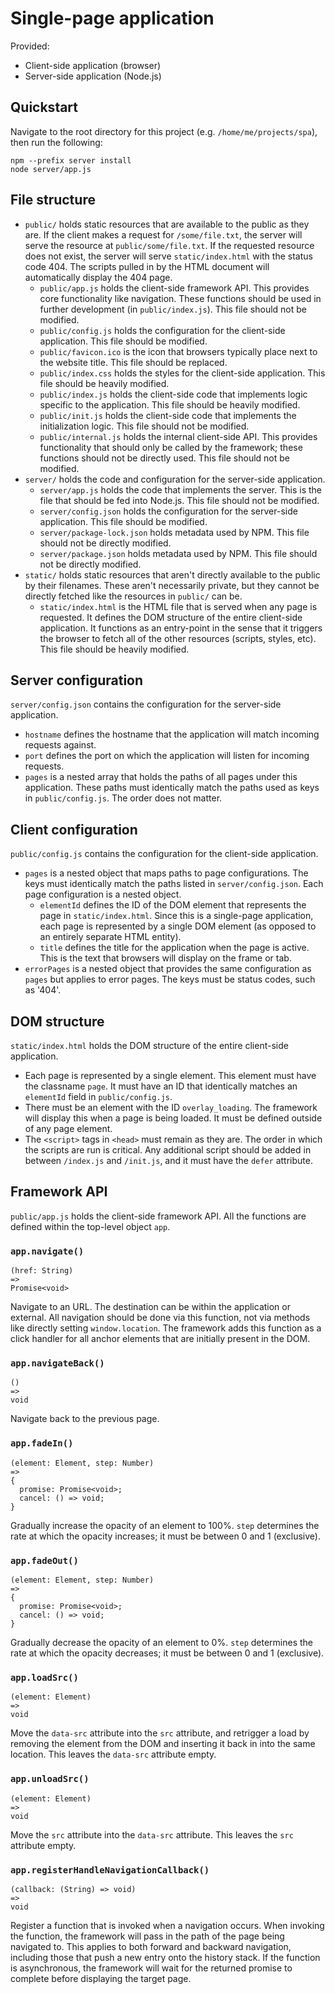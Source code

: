 # Single-page application

Provided:
- Client-side application (browser)
- Server-side application (Node.js)

## Quickstart

Navigate to the root directory for this project (e.g. `/home/me/projects/spa`),
then run the following:

```
npm --prefix server install
node server/app.js
```

## File structure

- `public/` holds static resources that are available to the public as they are.
If the client makes a request for `/some/file.txt`, the server will serve the
resource at `public/some/file.txt`. If the requested resource does not exist,
the server will serve `static/index.html` with the status code 404. The scripts
pulled in by the HTML document will automatically display the 404 page.
    - `public/app.js` holds the client-side framework API. This provides
core functionality like navigation. These functions should be used in further
development (in `public/index.js`). This file should not be modified.
    - `public/config.js` holds the configuration for the client-side
application. This file should be modified.
    - `public/favicon.ico` is the icon that browsers typically place next to the
website title. This file should be replaced.
    - `public/index.css` holds the styles for the client-side application. This
file should be heavily modified.
    - `public/index.js` holds the client-side code that implements logic
specific to the application. This file should be heavily modified.
    - `public/init.js` holds the client-side code that implements the
initialization logic. This file should not be modified.
    - `public/internal.js` holds the internal client-side API. This provides
functionality that should only be called by the framework; these functions
should not be directly used. This file should not be modified.
- `server/` holds the code and configuration for the server-side application.
    - `server/app.js` holds the code that implements the server. This is the
file that should be fed into Node.js. This file should not be modified.
    - `server/config.json` holds the configuration for the server-side
application. This file should be modified.
    - `server/package-lock.json` holds metadata used by NPM. This file should
not be directly modified.
    - `server/package.json` holds metadata used by NPM. This file should not be
directly modified.
- `static/` holds static resources that aren't directly available to the public
by their filenames. These aren't necessarily private, but they cannot be
directly fetched like the resources in `public/` can be.
    - `static/index.html` is the HTML file that is served when any page is
requested. It defines the DOM structure of the entire client-side application.
It functions as an entry-point in the sense that it triggers the browser to
fetch all of the other resources (scripts, styles, etc). This file should be
heavily modified.

## Server configuration

`server/config.json` contains the configuration for the server-side application.

- `hostname` defines the hostname that the application will match incoming
requests against.
- `port` defines the port on which the application will listen for incoming
requests.
- `pages` is a nested array that holds the paths of all pages under this
application. These paths must identically match the paths used as keys in
`public/config.js`. The order does not matter.

## Client configuration

`public/config.js` contains the configuration for the client-side application.

- `pages` is a nested object that maps paths to page configurations. The keys
must identically match the paths listed in `server/config.json`. Each page
configuration is a nested object.
    - `elementId` defines the ID of the DOM element that represents the page in
`static/index.html`. Since this is a single-page application, each page is
represented by a single DOM element (as opposed to an entirely separate HTML
entity).
    - `title` defines the title for the application when the page is active.
This is the text that browsers will display on the frame or tab.
- `errorPages` is a nested object that provides the same configuration as
`pages` but applies to error pages. The keys must be status codes, such as
'404'.

## DOM structure

`static/index.html` holds the DOM structure of the entire client-side
application.

- Each page is represented by a single element. This element must have the
classname `page`. It must have an ID that identically matches an `elementId`
field in `public/config.js`.
- There must be an element with the ID `overlay_loading`. The framework will
display this when a page is being loaded. It must be defined outside of any
page element.
- The `<script>` tags in `<head>` must remain as they are. The order in which
the scripts are run is critical. Any additional script should be added in
between `/index.js` and `/init.js`, and it must have the `defer` attribute.

## Framework API

`public/app.js` holds the client-side framework API. All the functions are
defined within the top-level object `app`.

### `app.navigate()`

```
(href: String)
=>
Promise<void>
```

Navigate to an URL. The destination can be within the application or external.
All navigation should be done via this function, not via methods like directly
setting `window.location`. The framework adds this function as a click handler
for all anchor elements that are initially present in the DOM.

### `app.navigateBack()`

```
()
=>
void
```

Navigate back to the previous page.

### `app.fadeIn()`

```
(element: Element, step: Number)
=>
{
  promise: Promise<void>;
  cancel: () => void;
}
```

Gradually increase the opacity of an element to 100%. `step` determines the rate
at which the opacity increases; it must be between 0 and 1 (exclusive).

### `app.fadeOut()`

```
(element: Element, step: Number)
=>
{
  promise: Promise<void>;
  cancel: () => void;
}
```

Gradually decrease the opacity of an element to 0%. `step` determines the rate
at which the opacity decreases; it must be between 0 and 1 (exclusive).

### `app.loadSrc()`

```
(element: Element)
=>
void
```

Move the `data-src` attribute into the `src` attribute, and retrigger a load by
removing the element from the DOM and inserting it back in into the same
location. This leaves the `data-src` attribute empty.

### `app.unloadSrc()`

```
(element: Element)
=>
void
```

Move the `src` attribute into the `data-src` attribute. This leaves the `src`
attribute empty.

### `app.registerHandleNavigationCallback()`

```
(callback: (String) => void)
=>
void
```

Register a function that is invoked when a navigation occurs. When invoking the
function, the framework will pass in the path of the page being navigated to.
This applies to both forward and backward navigation, including those that push
a new entry onto the history stack. If the function is asynchronous, the
framework will wait for the returned promise to complete before displaying the
target page.
